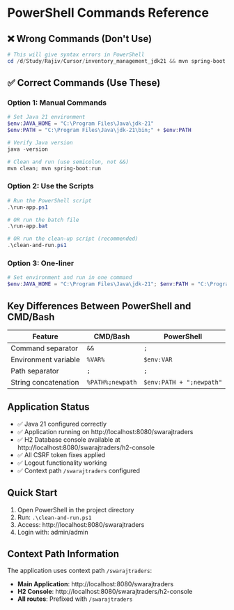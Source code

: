 # PowerShell Commands Reference

## ❌ Wrong Commands (Don't Use)
```powershell
# This will give syntax errors in PowerShell
cd /d/Study/Rajiv/Cursor/inventory_management_jdk21 && mvn spring-boot:run
```

## ✅ Correct Commands (Use These)

### Option 1: Manual Commands
```powershell
# Set Java 21 environment
$env:JAVA_HOME = "C:\Program Files\Java\jdk-21"
$env:PATH = "C:\Program Files\Java\jdk-21\bin;" + $env:PATH

# Verify Java version
java -version

# Clean and run (use semicolon, not &&)
mvn clean; mvn spring-boot:run
```

### Option 2: Use the Scripts
```powershell
# Run the PowerShell script
.\run-app.ps1

# OR run the batch file
.\run-app.bat

# OR run the clean-up script (recommended)
.\clean-and-run.ps1
```

### Option 3: One-liner
```powershell
# Set environment and run in one command
$env:JAVA_HOME = "C:\Program Files\Java\jdk-21"; $env:PATH = "C:\Program Files\Java\jdk-21\bin;" + $env:PATH; mvn clean; mvn spring-boot:run
```

## Key Differences Between PowerShell and CMD/Bash

| Feature | CMD/Bash | PowerShell |
|---------|----------|------------|
| Command separator | `&&` | `;` |
| Environment variable | `%VAR%` | `$env:VAR` |
| Path separator | `;` | `;` |
| String concatenation | `%PATH%;newpath` | `$env:PATH + ";newpath"` |

## Application Status
- ✅ Java 21 configured correctly
- ✅ Application running on http://localhost:8080/swarajtraders
- ✅ H2 Database console available at http://localhost:8080/swarajtraders/h2-console
- ✅ All CSRF token fixes applied
- ✅ Logout functionality working
- ✅ Context path `/swarajtraders` configured

## Quick Start
1. Open PowerShell in the project directory
2. Run: `.\clean-and-run.ps1`
3. Access: http://localhost:8080/swarajtraders
4. Login with: admin/admin

## Context Path Information
The application uses context path `/swarajtraders`:
- **Main Application**: http://localhost:8080/swarajtraders
- **H2 Console**: http://localhost:8080/swarajtraders/h2-console
- **All routes**: Prefixed with `/swarajtraders`
